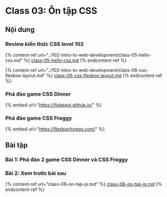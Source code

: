 # Class 03: Ôn tập CSS

## Nội dung

### Review kiến thức CSS level 102&#x20;

{% content-ref url="../102-intro-to-web-development/class-05-hello-css.md" %}
[class-05-hello-css.md](../102-intro-to-web-development/class-05-hello-css.md)
{% endcontent-ref %}

{% content-ref url="../102-intro-to-web-development/class-06-css-flexbox-layout.md" %}
[class-06-css-flexbox-layout.md](../102-intro-to-web-development/class-06-css-flexbox-layout.md)
{% endcontent-ref %}



### Phá đảo game CSS Dinner

{% embed url="https://flukeout.github.io/" %}

### Phá đảo game CSS Froggy

{% embed url="https://flexboxfroggy.com/" %}

## Bài tập

### Bài 1: Phá đảo 2 game CSS Dinner và CSS Froggy

### Bài 2: Xem trước bài sau

{% content-ref url="class-08-on-tap-js.md" %}
[class-08-on-tap-js.md](class-08-on-tap-js.md)
{% endcontent-ref %}
